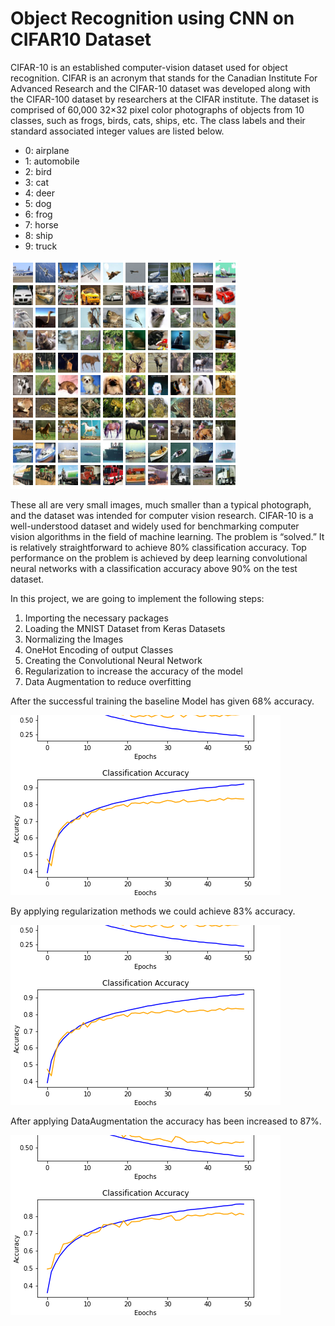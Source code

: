 # Object Recognition using CNN on CIFAR10 Dataset

CIFAR-10  is an established computer-vision dataset used for object recognition. CIFAR is an acronym that stands for the Canadian Institute For Advanced Research and the CIFAR-10 dataset was developed along with the CIFAR-100 dataset by researchers at the CIFAR institute. The dataset is comprised of 60,000 32×32 pixel color photographs of objects from 10 classes, such as frogs, birds, cats, ships, etc. The class labels and their standard associated integer values are listed below.

- 0: airplane
- 1: automobile
- 2: bird
- 3: cat
- 4: deer
- 5: dog
- 6: frog
- 7: horse
- 8: ship
- 9: truck

![cifar-10.png](/cifar-10.png)

These all are very small images, much smaller than a typical photograph, and the dataset was intended for computer vision research. CIFAR-10 is a well-understood dataset and widely used for benchmarking computer vision algorithms in the field of machine learning. The problem is “solved.” It is relatively straightforward to achieve 80% classification accuracy. Top performance on the problem is achieved by deep learning convolutional neural networks with a classification accuracy above 90% on the test dataset.

In this project, we are going to implement the following steps:
1. Importing the necessary packages
2. Loading the MNIST Dataset from Keras Datasets
3. Normalizing the Images
4. OneHot Encoding of output Classes
5. Creating the Convolutional Neural Network
6. Regularization to increase the accuracy of the model
7. Data Augmentation to reduce overfitting

After the successful training the baseline Model has given 68% accuracy. 

![Baseline Model Graph](/1.png)

By applying regularization methods we could achieve 83% accuracy.

![Regularization Graph](/2.png)

After applying DataAugmentation the accuracy has been increased to 87%.

![Data Augmentation Graph](/3.png)
